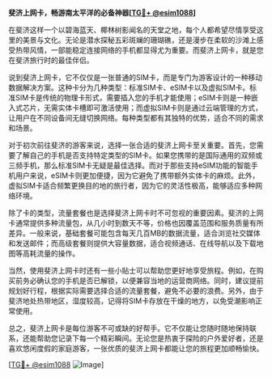**斐济上网卡，畅游南太平洋的必备神器[[TG💪+ @esim1088](https://t.me/s/esim1088)]**

在斐济这样一个以碧海蓝天、椰林树影闻名的天堂之地，每个人都希望尽情享受这里的美景与文化。无论是潜水探秘五彩斑斓的珊瑚礁，还是漫步在柔软的沙滩上感受热带风情，一部能稳定连接网络的手机都显得尤为重要。而斐济上网卡，就是您在斐济旅行时的最佳伴侣。

说到斐济上网卡，它不仅仅是一张普通的SIM卡，而是专门为游客设计的一种移动数据解决方案。这种卡分为几种类型：标准SIM卡、eSIM卡以及虚拟SIM卡。标准SIM卡是传统的物理卡形式，需要插入您的手机才能使用；eSIM卡则是一种嵌入式芯片，无需实体卡槽即可激活使用；而虚拟SIM卡则是通过云端管理的方式，让用户在不同设备间无缝切换网络。每种类型都有其独特的优势，适合不同的需求和场景。

对于初次前往斐济的游客来说，选择一张合适的斐济上网卡至关重要。首先，您需要了解自己的手机是否支持特定类型的SIM卡。如果您携带的是国际通用的双频或三频手机，那么标准SIM卡无疑是最佳选择。而对于那些支持eSIM功能的智能手机用户来说，eSIM卡则更加便捷，因为它避免了携带额外实体卡的麻烦。此外，虚拟SIM卡适合频繁更换目的地的旅行者，因为它的灵活性极高，能够适应多种网络环境。

除了卡的类型，流量套餐也是选择斐济上网卡时不可忽视的重要因素。斐济的上网卡通常提供多种流量包，从几小时到数天不等，价格也因覆盖范围和服务质量有所差异。一般来说，基础套餐可能包含每天几百MB的数据流量，适合浏览社交媒体和发送邮件；而高级套餐则提供大容量数据，适合视频通话、在线导航以及下载地图等高耗流量的操作。

当然，使用斐济上网卡时还有一些小贴士可以帮助您更好地享受旅程。例如，在购买前务必确认您的手机是否已解锁，以便兼容当地的运营商网络。同时，建议提前规划好行程，根据实际需要选择合适的流量套餐，避免不必要的浪费。另外，由于斐济地处热带地区，湿度较高，记得将SIM卡存放在干燥的地方，以免受潮影响正常使用。

总之，斐济上网卡是每位游客不可或缺的好帮手。它不仅能让您随时随地保持联系，还能帮助您记录下每一个精彩瞬间。无论您是热衷于探险的户外爱好者，还是喜欢悠闲度假的家庭游客，一张优质的斐济上网卡都能让您的旅程更加顺畅愉快。

[[TG💪+ @esim1088](https://t.me/s/esim1088) ![Image](https://i.postimg.cc/4NQfJmqS/Snipaste-2025-05-13-00-14-12.png)]